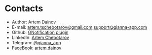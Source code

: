 # Contacts

- Author: Artem Dainov
- E-mail: artem.tschebotarov@gmail.com support@gianna-app.com
- Github: [GNotification plugin](https://github.com/gianna-app/gnotification-plugin)
- LinkedIn: [Artem Chebotarov](https://linkedin.com/in/artem-dainov)
- Telegram: [@gianna_app](https://t.me/gianna_app)
- FaceBook: [artem.dainov](https://facebook.com/artem.dainov)
